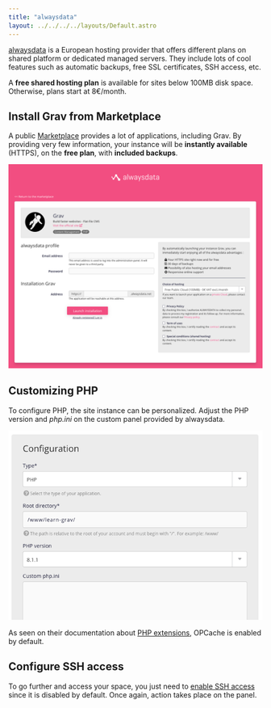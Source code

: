 ```yaml
---
title: "alwaysdata"
layout: ../../../../layouts/Default.astro
---
```


[alwaysdata](https://www.alwaysdata.com) is a European hosting provider that offers different plans on shared platform or dedicated managed servers. They include lots of cool features such as automatic backups, free SSL certificates, SSH access, etc.

A **free shared hosting plan** is available for sites below 100MB disk space. Otherwise, plans start at 8€/month.

## Install Grav from Marketplace

A public [Marketplace](https://www.alwaysdata.com/en/marketplace/) provides a lot of applications, including Grav. By providing very few information, your instance will be **instantly available** (HTTPS), on the **free plan**, with **included backups**.

![](alwaysdata_marketplace_grav.png)

## Customizing PHP

To configure PHP, the site instance can be personalized. Adjust the PHP version and *php.ini* on the custom panel provided by alwaysdata.

![](alwaysdata_php_configuration.png)

As seen on their documentation about [PHP extensions](https://help.alwaysdata.com/en/languages/php/extensions/), OPCache is enabled by default.

## Configure SSH access

To go further and access your space, you just need to [enable SSH access](https://help.alwaysdata.com/en/remote-access/ssh/) since it is disabled by default. Once again, action takes place on the panel.

